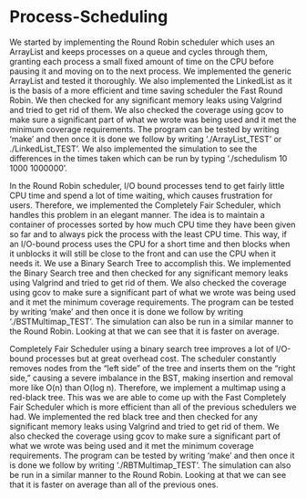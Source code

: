 # Process-Scheduling

We started by implementing the Round Robin scheduler which uses an ArrayList and keeps
processes on a queue and cycles through them, granting each process a small fixed amount of
time on the CPU before pausing it and moving on to the next process. We implemented the
generic ArrayList and tested it thoroughly. We also implemented the LinkedList as it is the basis
of a more efficient and time saving scheduler the Fast Round Robin. We then checked for any
significant memory leaks using Valgrind and tried to get rid of them. We also checked the
coverage using gcov to make sure a significant part of what we wrote was being used and it met
the minimum coverage requirements. The program can be tested by writing ‘make’ and then
once it is done we follow by writing ‘./ArrayList_TEST’ or ./LinkedList_TEST’. We also
implemented the simulation to see the differences in the times taken which can be run by typing
‘./schedulism 10 1000 1000000’.

In the Round Robin scheduler, I/O bound processes tend to get fairly little CPU time and spend
a lot of time waiting, which causes frustration for users. Therefore, we implemented the
Completely Fair Scheduler, which handles this problem in an elegant manner. The idea is to
maintain a container of processes sorted by how much CPU time they have been given so far
and to always pick the process with the least CPU time. This way, if an I/O-bound process uses
the CPU for a short time and then blocks when it unblocks it will still be close to the front and
can use the CPU when it needs it. We use a Binary Search Tree to accomplish this. We
implemented the Binary Search tree and then checked for any significant memory leaks using
Valgrind and tried to get rid of them. We also checked the coverage using gcov to make sure a
significant part of what we wrote was being used and it met the minimum coverage
requirements. The program can be tested by writing ‘make’ and then once it is done we follow
by writing ‘./BSTMultimap_TEST’. The simulation can also be run in a similar manner to the
Round Robin. Looking at that we can see that it is faster on average.

Completely Fair Scheduler using a binary search tree improves a lot of I/O-bound processes but
at great overhead cost. The scheduler constantly removes nodes from the “left side” of the tree
and inserts them on the “right side,” causing a severe imbalance in the BST, making insertion
and removal more like O(n) than O(log n). Therefore, we implement a multimap using a
red-black tree. This was we are able to come up with the Fast Completely Fair Scheduler which
is more efficient than all of the previous schedulers we had. We implemented the red black tree
and then checked for any significant memory leaks using Valgrind and tried to get rid of them.
We also checked the coverage using gcov to make sure a significant part of what we wrote was
being used and it met the minimum coverage requirements. The program can be tested by
writing ‘make’ and then once it is done we follow by writing ‘./RBTMultimap_TEST’. The
simulation can also be run in a similar manner to the Round Robin. Looking at that we can see
that it is faster on average than all of the previous ones.
